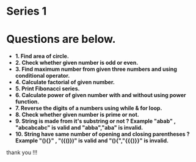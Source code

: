 # Series 1

<h1>Questions are below.</h1>
<b>
<ul>
	<li>
		1. Find area of circle.
	</li>
	<li>
		2. Check whether given number is odd or even.
	</li>
	<li>
		3. Find maximum number from given three numbers and using conditional
operator.
	</li>
	<li>
		4. Calculate factorial of given number.
	</li>
	<li>
		5. Print Fibonacci series.
	</li>
	<li>
		6. Calculate power of given number with and without using power function.
	</li>
	<li>
		7. Reverse the digits of a numbers using while &amp; for loop.
	</li>
	<li>
		8. Check whether given number is prime or not.
	</li>
	<li>
		9. String is made from it's substring or not ? Example "abab" , "abcabcabc" is valid and "abba","aba" is invalid.
	</li>
	<li>
		10. String have same number of opening and closing parentheses ? Example "(){}" , "({()})" is valid and "(){","{{{)}}" is invalid.
	</li>
</ul>
</b>
thank you !!!
